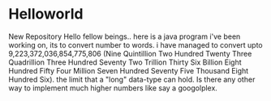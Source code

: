 # Helloworld
New Repository
Hello fellow beings..
here is a java program i've been working on, its to convert number to words. i have managed to convert upto 9,223,372,036,854,775,806 
(Nine Quintillion Two Hundred Twenty Three Quadrillion Three Hundred Seventy Two Trillion Thirty Six Billion Eight Hundred Fifty Four Million Seven Hundred Seventy Five Thousand Eight Hundred Six). the limit that a "long" data-type can hold. 
Is there any other way to implement much higher numbers like say a googolplex.
